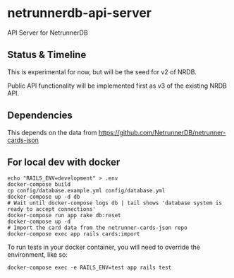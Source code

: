 # netrunnerdb-api-server

API Server for NetrunnerDB

## Status & Timeline

This is experimental for now, but will be the seed for v2 of NRDB.

Public API functionality will be implemented first as v3 of the existing NRDB API.

## Dependencies

This depends on the data from https://github.com/NetrunnerDB/netrunner-cards-json

## For local dev with docker

```
echo "RAILS_ENV=development" > .env
docker-compose build
cp config/database.example.yml config/database.yml
docker-compose up -d db
# Wait until docker-compose logs db | tail shows 'database system is ready to accept connections'
docker-compose run app rake db:reset 
docker-compose up -d
# Import the card data from the netrunner-cards-json repo
docker-compose exec app rails cards:import
```

To run tests in your docker container, you will need to override the environment, like so:
```
docker-compose exec -e RAILS_ENV=test app rails test
```
